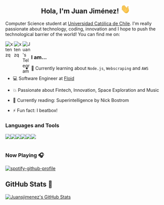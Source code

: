 <h2 align="center">Hola, I'm Juan Jiménez! <img  src="https://raw.githubusercontent.com/ABSphreak/ABSphreak/master/gifs/Hi.gif" width="30px"></h2>

Computer Science student at [Universidad Católica de Chile](https://www.uc.cl/en). I'm really passionate about technology, coding, innovation and I hope to push the technological barrier of the world! You can find me on:

<a href="https://linkedin.com/in/juan-jimenez-sieber" target="blank"><img align="left" src="https://cdn.jsdelivr.net/gh/devicons/devicon/icons/linkedin/linkedin-plain.svg" alt="xtenzq" width="27px" /></a>
<a href="https://instagram.com/juanchijs" target="blank"><img align="left" src="https://cdn.jsdelivr.net/npm/simple-icons@3.0.1/icons/instagram.svg" alt="xtenzq" width="27px" /></a>
<a href="https://t.me/juanjimenezs">
  <img align="left" alt="Juan's Telegram" width="27px" src="https://cdn.jsdelivr.net/npm/simple-icons@v3/icons/telegram.svg" />
</a>

</br>

### I am...

- 🌱 Currently learning about `Node.js`, `Webscraping` and `AWS`

- 💻 Software Engineer at [Floid](https://somosfloid.com/world/home)

- 💥 Passionate about Fintech, Innovation, Space Exploration and Music

- 📖 Currently reading: Superintelligence by Nick Bostrom

- ⚡ Fun fact: I beatbox!

### Languages and Tools 

<img align="left" src="https://cdn.jsdelivr.net/gh/devicons/devicon/icons/nodejs/nodejs-original.svg" height="50px" />
<img align="left" src="https://cdn.jsdelivr.net/gh/devicons/devicon/icons/amazonwebservices/amazonwebservices-original.svg" height="50px" />
<img align="left" src="https://cdn.jsdelivr.net/gh/devicons/devicon/icons/python/python-original.svg" height="50px" />
<img align="left" src="https://cdn.jsdelivr.net/gh/devicons/devicon/icons/rails/rails-plain.svg" height="50px" />
<img align="left" src="https://cdn.jsdelivr.net/gh/devicons/devicon/icons/c/c-line.svg" height="50px" />
<img align="left" src="https://cdn.jsdelivr.net/gh/devicons/devicon/icons/postgresql/postgresql-original.svg" height="50px" />

</br>
</br>

### Now Playing 🎧

[![spotify-github-profile](https://spotify-github-profile.vercel.app/api/view?uid=12134343503&cover_image=true&theme=default)](https://github.com/kittinan/spotify-github-profile)

## GitHub Stats 🚀

<a href="https://github.com/Juan379/Juan379">
  <img align="center" src="https://github-readme-stats.vercel.app/api?username=Juansjimenez&show_icons=true&line_height=27&count_private=true&title_color=ffffff&text_color=c9cacc&icon_color=2bbc8a&bg_color=1d1f21" alt="Juansjimenez's GitHub Stats" />
</a>
